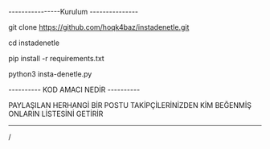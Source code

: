 ----------------Kurulum ---------------

git clone https://github.com/hoqk4baz/instadenetle.git

cd instadenetle

pip install -r requirements.txt

python3 insta-denetle.py



---------- KOD AMACI NEDİR ----------

PAYLAŞILAN HERHANGİ BİR POSTU TAKİPÇİLERİNİZDEN
KİM BEĞENMİŞ ONLARIN LİSTESİNİ GETİRİR

------------------------------------------







/
